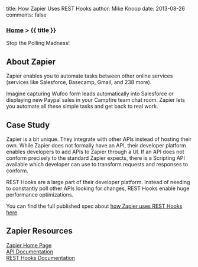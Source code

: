 title: How Zapier Uses REST Hooks
author: Mike Knoop
date: 2013-08-26
comments: false

### [Home](/) > {{ title }}

<div class="quote">Stop the Polling Madness!</div>

## About Zapier

Zapier enables you to automate tasks between other online services (services like Salesforce, Basecamp, Gmail, and 238 more).

Imagine capturing Wufoo form leads automatically into Salesforce or displaying new Paypal sales in your Campfire team chat room. Zapier lets you automate all these simple tasks and get back to real work.

## Case Study

Zapier is a bit unique. They integrate with other APIs instead of hosting their own. While Zapier does not formally have an API, their developer platform enables developers to add APIs to Zapier through a UI. If an API does not conform precisely to the standard Zapier expects, there is a Scripting API available which developer can use to transform requests and responses to conform.

REST Hooks are a large part of their developer platform. Instead of needing to constantly poll other APIs looking for changes, REST Hooks enable huge performance optimizations.

You can find the full published spec about [how Zapier uses REST Hooks here](https://zapier.com/developer/reference/#rest-hooks).

## Zapier Resources

[Zapier Home Page](http://www.zapier.com/)  
[API Documentation](https://zapier.com/developer/)  
[REST Hooks Documentation](https://zapier.com/developer/reference/#rest-hooks)  